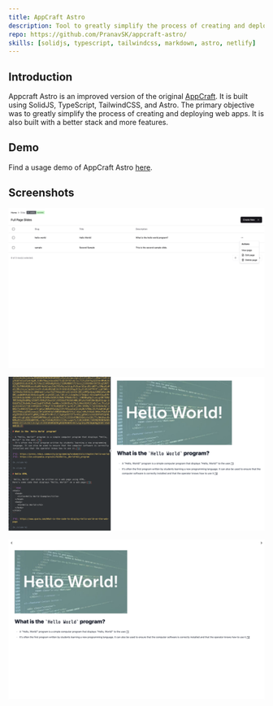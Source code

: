 ```yaml
---
title: AppCraft Astro
description: Tool to greatly simplify the process of creating and deploying web apps. Improved from the original AppCraft with a different stack to support more features and optimizations.
repo: https://github.com/PranavSK/appcraft-astro/
skills: [solidjs, typescript, tailwindcss, markdown, astro, netlify]
---
```


## Introduction

Appcraft Astro is an improved version of the original [AppCraft](/project/appcraft). It is built using SolidJS, TypeScript, TailwindCSS, and Astro. The primary objective was to greatly simplify the process of creating and deploying web apps. It is also built with a better stack and more features.

## Demo

Find a usage demo of AppCraft Astro [here](https://appcraft.netlify.app/).

## Screenshots

![Slides List](./assets/appcraft-astro-allslides.jpeg)

![Slide Editor](./assets/appcraft-astro-slide-editor.png)

![Slide Preview](./assets/appcraft-astro-slide-preview.jpeg)
